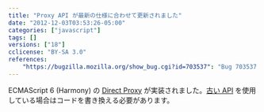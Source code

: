 ```yaml
---
title: "Proxy API が最新の仕様に合わせて更新されました"
date: "2012-12-03T03:53:26-05:00"
categories: ["javascript"]
tags: []
versions: ["18"]
cclicense: "BY-SA 3.0"
references:
    "https://bugzilla.mozilla.org/show_bug.cgi?id=703537": "Bug 703537 – Implement Harmony direct proxies"
---
```

ECMAScript 6 (Harmony) の [Direct Proxy](https://developer.mozilla.org/ja/docs/JavaScript/Reference/Global_Objects/Proxy) が実装されました。[古い API](https://developer.mozilla.org/ja/docs/JavaScript/Old_Proxy_API) を使用している場合はコードを書き換える必要があります。
